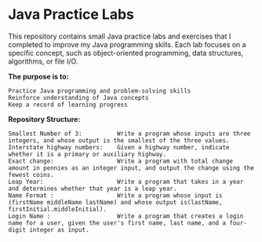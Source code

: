 # Java Practice Labs
This repository contains small Java practice labs and exercises that I completed to improve my Java programming skills. 
Each lab focuses on a specific concept, such as object-oriented programming, data structures, algorithms, or file I/O.

**The purpose is to:**

    Practice Java programming and problem-solving skills  
    Reinforce understanding of Java concepts  
    Keep a record of learning progress

**Repository Structure:**

    Smallest Number of 3:          Write a program whose inputs are three integers, and whose output is the smallest of the three values.
    Interstate highway numbers:    Given a highway number, indicate whether it is a primary or auxiliary highway.
    Exact change:                  Write a program with total change amount in pennies as an integer input, and output the change using the fewest coins. 
    Leap Year:                     Write a program that takes in a year and determines whether that year is a leap year.
    Name Format :                  Write a program whose input is (firstName middleName lastName) and whose output is(lastName, firstInitial.middleInitial).
    Login Name :                   Write a program that creates a login name for a user, given the user's first name, last name, and a four-digit integer as input.

